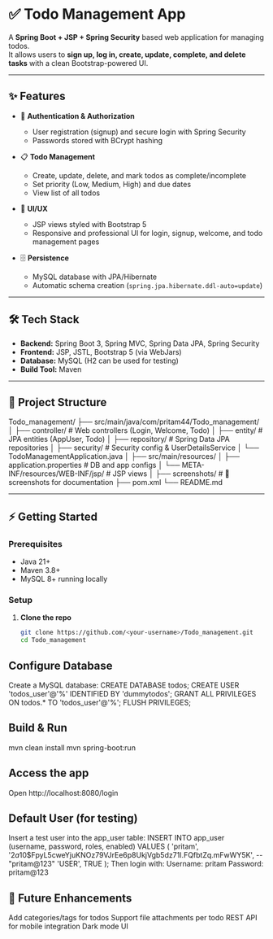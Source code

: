 # ✅ Todo Management App

A **Spring Boot + JSP + Spring Security** based web application for managing todos.  
It allows users to **sign up, log in, create, update, complete, and delete tasks** with a clean Bootstrap-powered UI.  

---

## ✨ Features

- 🔐 **Authentication & Authorization**  
  - User registration (signup) and secure login with Spring Security  
  - Passwords stored with BCrypt hashing  

- 📋 **Todo Management**  
  - Create, update, delete, and mark todos as complete/incomplete  
  - Set priority (Low, Medium, High) and due dates  
  - View list of all todos  

- 🎨 **UI/UX**  
  - JSP views styled with Bootstrap 5  
  - Responsive and professional UI for login, signup, welcome, and todo management pages  

- 🗄 **Persistence**  
  - MySQL database with JPA/Hibernate  
  - Automatic schema creation (`spring.jpa.hibernate.ddl-auto=update`)  

---

## 🛠 Tech Stack

- **Backend:** Spring Boot 3, Spring MVC, Spring Data JPA, Spring Security  
- **Frontend:** JSP, JSTL, Bootstrap 5 (via WebJars)  
- **Database:** MySQL (H2 can be used for testing)  
- **Build Tool:** Maven  

---

## 📂 Project Structure
Todo_management/
├── src/main/java/com/pritam44/Todo_management/
│ ├── controller/ # Web controllers (Login, Welcome, Todo)
│ ├── entity/ # JPA entities (AppUser, Todo)
│ ├── repository/ # Spring Data JPA repositories
│ ├── security/ # Security config & UserDetailsService
│ └── TodoManagementApplication.java
│
├── src/main/resources/
│ ├── application.properties # DB and app configs
│ └── META-INF/resources/WEB-INF/jsp/ # JSP views
│
├── screenshots/ # 📸 screenshots for documentation
├── pom.xml
└── README.md

---

## ⚡ Getting Started

### Prerequisites
- Java 21+
- Maven 3.8+
- MySQL 8+ running locally

### Setup

1. **Clone the repo**
   ```bash
   git clone https://github.com/<your-username>/Todo_management.git
   cd Todo_management
## Configure Database

Create a MySQL database:
CREATE DATABASE todos;
CREATE USER 'todos_user'@'%' IDENTIFIED BY 'dummytodos';
GRANT ALL PRIVILEGES ON todos.* TO 'todos_user'@'%';
FLUSH PRIVILEGES;

## Build & Run
mvn clean install
mvn spring-boot:run

## Access the app
Open http://localhost:8080/login

## Default User (for testing)
Insert a test user into the app_user table:
INSERT INTO app_user (username, password, roles, enabled)
VALUES (
  'pritam',
  '$2a$10$FpyL5cweYjuKNOz79VJrEe6p8UkjVgb5dz71I.FQfbtZq.mFwWY5K', -- "pritam@123"
  'USER',
  TRUE
);
Then login with:
Username: pritam
Password: pritam@123

## 🚀 Future Enhancements

Add categories/tags for todos
Support file attachments per todo
REST API for mobile integration
Dark mode UI
